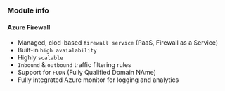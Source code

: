 ### Module info

#### Azure Firewall

* Managed, clod-based `firewall service` (PaaS, Firewall as a Service)
* Built-in `high avaialability`
* Highly `scalable`
* `Inbound` & `outbound` traffic filtering rules
* Support for `FQDN` (Fully Qualified Domain NAme)
* Fully integrated Azure monitor for logging and analytics